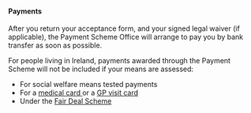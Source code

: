 ####  Payments

After you return your acceptance form, and your signed legal waiver (if
applicable), the Payment Scheme Office will arrange to pay you by bank
transfer as soon as possible.

For people living in Ireland, payments awarded through the Payment Scheme will
not be included if your means are assessed:

  * For social welfare means tested payments 
  * For a [ medical card ](https://www.citizensinformation.ie/en/health/medical-cards-and-gp-visit-cards/medical-card/) or a [ GP visit card ](https://www.citizensinformation.ie/en/health/medical-cards-and-gp-visit-cards/gp-visit-cards/)
  * Under the [ Fair Deal Scheme ](https://www.citizensinformation.ie/en/health/health-services/health-services-for-older-people/fair-deal-scheme/)
